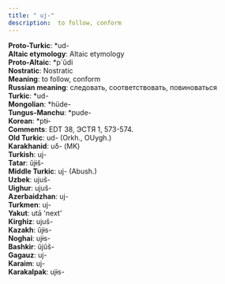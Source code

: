```yaml
---
title: " uj-"
description:  to follow, conform
---
```


<strong>Proto-Turkic</strong>:  *ud-<br>
<strong>Altaic etymology</strong>:  Altaic etymology<br>
<strong> Proto-Altaic</strong>:  *p`ŭdi<br>
<strong>Nostratic</strong>:  Nostratic<br>
<strong>Meaning</strong>:  to follow, conform<br>
<strong>Russian meaning</strong>:  следовать, соответствовать, повиноваться<br>
<strong>Turkic</strong>:  *ud-<br>
<strong>Mongolian</strong>:  *hüde-<br>
<strong>Tungus-Manchu</strong>:  *pude-<br>
<strong>Korean</strong>:  *ptɨ-<br>
<strong>Comments</strong>:  EDT 38, ЭСТЯ 1, 573-574.<br>
<strong>Old Turkic</strong>:  ud- (Orkh., OUygh.)<br>
<strong>Karakhanid</strong>:  uδ- (MK)<br>
<strong>Turkish</strong>:  uj-<br>
<strong>Tatar</strong>:  ŭjɨš-<br>
<strong>Middle Turkic</strong>:  uj- (Abush.)<br>
<strong>Uzbek</strong>:  ujuš-<br>
<strong>Uighur</strong>:  ujuš-<br>
<strong>Azerbaidzhan</strong>:  uj-<br>
<strong>Turkmen</strong>:  uj-<br>
<strong>Yakut</strong>:  utā 'next'<br>
<strong>Kirghiz</strong>:  ujuš-<br>
<strong>Kazakh</strong>:  ŭjɨs-<br>
<strong>Noghai</strong>:  ujɨs-<br>
<strong>Bashkir</strong>:  ŭjŭš-<br>
<strong>Gagauz</strong>:  uj-<br>
<strong>Karaim</strong>:  uj-<br>
<strong>Karakalpak</strong>:  ujɨs-<br>


